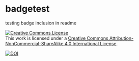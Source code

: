 # badgetest
testing badge inclusion in readme

<a rel="license" href="http://creativecommons.org/licenses/by-nc-sa/4.0/"><img alt="Creative Commons License" style="border-width:0" src="https://i.creativecommons.org/l/by-nc-sa/4.0/88x31.png" /></a><br />This work is licensed under a <a rel="license" href="http://creativecommons.org/licenses/by-nc-sa/4.0/">Creative Commons Attribution-NonCommercial-ShareAlike 4.0 International License</a>.

[![DOI](https://img.shields.io/badge/doi-10.26180/5c6e1160b8d8a-blue.svg?style=popout&labelColor=lightgray&logo=data%3Aimage%2Fpng%3Bbase64%2CiVBORw0KGgoAAAANSUhEUgAAABYAAAAUCAYAAACJfM0wAAAFP0lEQVR42pWU61MTVxjG4zgKOvamtvUynVEIgkWrFQOEik0VWoEkkOxuZMkmIZfdJHtJyJVAqQZvWAcEJSHBQAERGYPoKCMkAokFDBA2BOVSO37wT6EbP9jWS63PzJnZ2XnPb855z%2FM%2BrHcJo4dTMXr0iJMWbHQvshs9y2mGCBfaMJ0LFMzkCL9kfaDWFCmpz6FMaD1Kj9ShcyOTF%2BYhbttSWndnOLMhwgGPR3KAlZnDALADc24sqdB%2F9r%2BownJyh1BmHC%2FT26s0sYcEMddX7l5K93tj6chknrhuOlvc2vODVIWDWrkQMTQxqxeCTBveCVxlThrlQNvO8eU7BVLyHHS%2BoRKNPew%2F%2BwTRe1dS8FBpSW3kMEBYyzRVxTKjSYAYfhNp7TqRocYsC975AqPDW98KDmfBW5krjg7lS84wm3rhpiYtGg9aW1YO4rdcudWTWaAFF2MWvtZSV97UXKkO369W0%2BNWNDbqVtPBaygd6MJoet0b4OfsoqRIDmgNcUE5X0rq4CtXFPi839EW32sLgSV4PV9tLKutN6pDgzg%2BP2CxzF921C7YVPZ4vdQSazHpo3cR1urqmn9BPfGMXe4%2F2aYAVkhMc4A%2BmQS3g%2FUN1WT8ht03tp94UAhqYJUZQEO3JOcXFFh75CDROZFm882yTzNtMrqXU%2B%2B0LaUqPE%2F3kJ3P0j9KMIsoKonlXk45wrx6tGtof8UMB8Q9hXKtAK%2B26mb7yKvTR8Xh4uJtGIatcy471%2Fuvf7N7RChEAvkQOcUrtf5ezCcGG%2FNk7XPptrbFtEetz9J3JMCQ2rSZRT2%2FmuR6%2Bi3X%2FQf7xpD1GBnOghzqkzhe3uFRGRd9b%2FgVPUnskVaacINIq%2Bv%2FvqI2miW2TPBEvtut3Aw%2FBK1N1JQiBiULpYN1eGzA61rcp%2Fcsp1pGtIXmu0cqjKpyQgRB%2FrWvg%2FGwf5MqNCCXXGo0JRxSI0LNUY4YjzBtnMoVCxM1ZQoqlQEHqhlrtWrpYapx4SeLd3G39e5ZrnGczxe9PMFr8oczNzXNF8mJBb8Z9raZi6SURXVST03kAl1TOUBxoob59zHT6KtJ5W53nmZ6uFszHzJY4pdqf106gbtnuepmWrz9dfAQF84YaOHgDYsiHTofOCVpaLQIpJQXhsmXrXgFLkWofKGMipUpzUiFx00qw%2Fe16sh9q36mn1A96AX4up93MhvWO1%2FwkhF%2FB9sA6WRjpQK8LZ5mM9LXcIwOKsp0NrtQZpjgy007%2FwYrzV8JESNZglB6PkLdEMiNDgFqrRbq7bYKpZFs%2FlGFBRQFksYnhbAq0K9DmNpHXMjWOf61s%2BEpYNLMjQ%2FCTS2IAKa0EIRvegVO6AWPlzz2HVhz8xisvHZcjnsLELn%2FKOwIZYP2oPwE3jm%2Bt6rmibNK2tOFKyS4dYoDOXpuH1C5VvbJ0OiwVRMLKP85IAIM2%2FjyYzZbtGUqGxxhQuZ0JBu4PpMHYCER39zbd4hsX0hxnFlQmbG5oAmw%2FHJKL9IqZw%2BB9u7hAxbXUoZLO3fPo4kGfImRfmsI0UxeDDbnb%2B8IZ15sp%2FdomIm65V5O056KE4QmNlYrv9lFFSOk0Vcgq5rOBrp94UyCGQobMevaUhkPf8r6L7Wv7N3OwB4yfibPxWGcivVK0bkxv2biHsKXUXUSKeV6nAugU7mg1BtPv9S2yO7perErmfU%2Bra6y1nQsZ25up1nrUHqUCfrApDrgzxZqrL3Mo170FSC8x0zQMwugVllJ7XTKJ6wPlWY2uJuxUg5kuryBsdIFvsygC%2FMqkx9zxEcTMfu%2B%2FX8BYwZV%2FHPwUmAAAAAASUVORK5CYII%3D)](http://dx.doi.org/10.26180/5c6e1160b8d8a)
